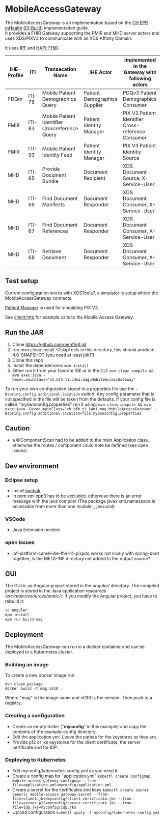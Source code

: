 # MobileAccessGateway

The MobileAccessGateway is an implementation based on the [CH EPR mHealth](https://fhir.ch/ig/ch-epr-mhealth/index.html) [(CI-Build)](http://build.fhir.org/ig/ehealthsuisse/ch-epr-mhealth/index.html) implementation guide.  
It provides a FHIR Gateway supporting the PMIR and MHD server actors and uses XDS/PIXV3 to communicate with an XDS Affinity Domain.

It uses [IPF](https://oehf.github.io/ipf/) and [HAPI-FHIR](https://hapifhir.io/).

| IHE-Profile | ITI    | Transacation Name                              | IHE Actor                     | Implemented in the Gateway with following actors   |
| ----------- | ------ | ---------------------------------------------- | ----------------------------- | -------------------------------------------------- |
| PDQm        | ITI-78 | Mobile Patient Demographics Query              | Patient Demographics Supplier | PDQv3 Patient Demographics Consumer                |
| PMIR        | ITI-83 | Mobile Patient Identifier Crossreference Query | Patient Identity Manager      | PIX V3 Patient Identifier Cross-reference Consumer |
| PMIR        | ITI-93 | Mobile Patient Identity Feed                   | Patient Identity Manager      | PIX V3 Patient Identitiy Source                    |
| MHD         | ITI-65 | Provide Document Bundle                        | Document Recipient            | XDS Document Source, X-Service-User                |
| MHD         | ITI-66 | Find Document Manifests                        | Document Responder            | XDS Document Consumer, X-Service-User              |
| MHD         | ITI-67 | Find Document References                       | Document Responder            | XDS Document Consumer, X-Service-User              |
| MHD         | ITI-68 | Retrieve Document                              | Document Responder            | XDS Document Consumer, X-Service-User              |

## Test setup

Current configuration works with [XDSTools7](https://ehealthsuisse.ihe-europe.net/xdstools7/), a [simulator](http://ehealthsuisse.ihe-europe.net:8280/xdstools7/sim/default__ahdis/reg/rb) is setup where the MobileAccessGateway connects.

[Patient Manager](https://ehealthsuisse.ihe-europe.net/PatientManager/home.seam) is used for simulating PIX V3.

See [client.http](client.http) for example calls to the Mobile Access Gateway.

## Run the JAR

1. Clone https://github.com/oehf/ipf.git
2. run mvn clean install -DskipTests in this directory, this should produce 4.0-SNAPSHOT (you need at least jdk11)
3. Clone this repo
4. Install the dependencies: `mvn install`
5. Either run it from your favorite IDE or in the CLI: `mvn clean compile && mvn exec:java -Dexec.mainClass="ch.bfh.ti.i4mi.mag.MobileAccessGateway"`

To run your own configuration stored in a properties file use the `-Dspring.config.additional-location` switch.
Any config parameter that is not specified in the file will be taken from the defaults.
If your config file is called "myownconfig.properties" run it using:
`mvn clean compile && mvn exec:java -Dexec.mainClass="ch.bfh.ti.i4mi.mag.MobileAccessGateway" -Dspring.config.additional-location=file:myownconfig.properties`

## Caution

- a @ComponentScan had to be added to the main Application class, otherwise the routes / component could note be defined (see open issues)

## Dev environment

### Eclipse setup

- install [lombok](https://projectlombok.org/setup/eclipse)
- in pom.xml xpp3 has to be excluded, otherwise there is an error message with the java compiler (The package javax.xml.namespace is accessible from more than one module: <unnamed>, java.xml)

### VSCode

- Java Extension needed

### open issues

- ipf-platform-camel-ihe-fhir-r4-pixpdq works not nicely with spring-boot together, is the META-INF directory not added to the output source?

## GUI

The GUI is an Angular project stored in the _angular/_ directory. The compiled project is stored in the Java
application resources (_src/main/resources/static/_). If you modify the Angular project, you have to rebuild it:

```bash
cd angular
npm install
npm run build-mag
```

## Deployment

The MobileAccessGateway can run in a docker container and can be deployed to a Kubernetes cluster.

### Building an image

To create a new docker image run:

```
mvn clean package
docker build -t mag:v030 .
```

Where "mag" is the image name and v030 is the version. Then push to a registry.

### Creating a configuration

- Create an empty folder ("**myconfig**" in this example) and copy the contents of the example-config directory.
- Edit the application.yml. Leave the pathes for the keystores as they are.
- Provide p12 or jks keystores for the client certificate, the server certificate and for IDP.

### Deploying to Kubernetes

- Edit myconfig/kubernetes-config.yml as you need it
- Create a config map for "application.yml"
  `kubectl create configmap mobile-access-gateway-configmap --from-file=application.yml=myconfig/application.yml`
- Create a secret for the certificates and keys
  `kubectl create secret generic mobile-access-gateway-secret --from-file=client.jks=myconfig/client-certificate.jks --from-file=server.p12=myconfig/server-certificate.jks --from-file=idp.jks=myconfig/idp.jks`
- Upload configuration
  `kubectl apply -f myconfig/kubernetes-config.yml`
